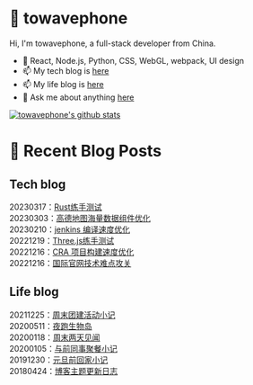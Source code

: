 # :ramen: towavephone
Hi, I'm towavephone, a full-stack developer from China.

- 🌱 React, Node.js, Python, CSS, WebGL, webpack, UI design
- 📫 My tech blog is [here](https://blog.towavephone.com/)
- 📫 My life blog is [here](https://www.towavephone.com/)
- 💬 Ask me about anything [here](https://github.com/towavephone/towavephone/issues)

[![towavephone's github stats](https://github-readme-stats.zohan.tech/api?username=towavephone)](https://github.com/anuraghazra/github-readme-stats)

# :memo: Recent Blog Posts

## Tech blog
<!-- tech blog start -->
20230317：[Rust练手测试](https://blog.towavephone.com/rust-practice-test/)  
20230303：[高德地图海量数据组件优化](https://blog.towavephone.com/amap-big-data-component-optimize/)  
20230210：[jenkins 编译速度优化](https://blog.towavephone.com/jenkins-build-speed-optimize/)  
20221219：[Three.js练手测试](https://blog.towavephone.com/three-js-practice-test/)  
20221216：[CRA 项目构建速度优化](https://blog.towavephone.com/cra-project-build-speed-optimize/)  
20221216：[国际官网技术难点攻关](https://blog.towavephone.com/international-official-website-technical-difficulties/)  
<!-- tech blog end -->

## Life blog
<!-- life blog start -->
20211225：[周末团建活动小记](https://www.towavephone.com/2021/12/25/weekend-company-tour/)  
20200511：[夜跑生物岛](https://www.towavephone.com/2020/05/11/run-in-bio-island/)  
20200118：[周末两天见闻](https://www.towavephone.com/2020/01/18/weekend-story/)  
20200105：[与前同事聚餐小记](https://www.towavephone.com/2020/01/05/former-colleagues-dinner/)  
20191230：[元旦前回家小记](https://www.towavephone.com/2019/12/30/new-year-day-go-home/)  
20180424：[博客主题更新日志](https://www.towavephone.com/2018/04/24/update/)  
<!-- life blog end -->
